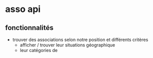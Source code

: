 # asso api

## fonctionnalités
- trouver des associations selon notre position et différents critères
    - afficher / trouver leur situations géographique
    - leur catégories de